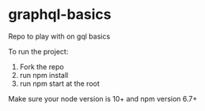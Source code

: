 # graphql-basics
Repo to play with on gql basics


To run the project:

1. Fork the repo
2. run npm install
3. run npm start at the root

Make sure your node version is 10+ and npm version 6.7+
